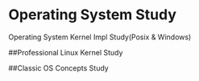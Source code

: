 # Operating System Study
Operating System Kernel Impl Study(Posix &amp; Windows)

##Professional Linux Kernel Study


##Classic OS Concepts Study
